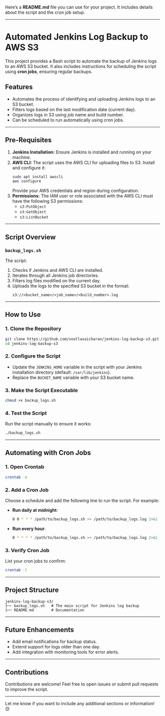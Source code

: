 Here’s a **README.md** file you can use for your project. It includes details about the script and the cron job setup.  

---

# **Automated Jenkins Log Backup to AWS S3**

This project provides a Bash script to automate the backup of Jenkins logs to an AWS S3 bucket. It also includes instructions for scheduling the script using **cron jobs**, ensuring regular backups.

## **Features**
- Automates the process of identifying and uploading Jenkins logs to an S3 bucket.
- Filters logs based on the last modification date (current day).
- Organizes logs in S3 using job name and build number.
- Can be scheduled to run automatically using cron jobs.

---

## **Pre-Requisites**
1. **Jenkins Installation:** Ensure Jenkins is installed and running on your machine.
2. **AWS CLI:** The script uses the AWS CLI for uploading files to S3. Install and configure it:
   ```bash
   sudo apt install awscli
   aws configure
   ```
   Provide your AWS credentials and region during configuration.
3. **Permissions:** The IAM user or role associated with the AWS CLI must have the following S3 permissions:
   - `s3:PutObject`
   - `s3:GetObject`
   - `s3:ListBucket`

---

## **Script Overview**
### **`backup_logs.sh`**
The script:
1. Checks if Jenkins and AWS CLI are installed.
2. Iterates through all Jenkins job directories.
3. Filters log files modified on the current day.
4. Uploads the logs to the specified S3 bucket in the format:
   ```
   s3://<bucket_name>/<job_name>/<build_number>.log
   ```

---

## **How to Use**
### **1. Clone the Repository**
```bash
git clone https://github.com/vootlasaicharan/jenkins-log-backup-s3.git
cd jenkins-log-backup-s3
```

### **2. Configure the Script**
- Update the `JENKINS_HOME` variable in the script with your Jenkins installation directory (default: `/var/lib/jenkins`).
- Replace the `BUCKET_NAME` variable with your S3 bucket name.

### **3. Make the Script Executable**
```bash
chmod +x backup_logs.sh
```

### **4. Test the Script**
Run the script manually to ensure it works:
```bash
./backup_logs.sh
```

---

## **Automating with Cron Jobs**
### **1. Open Crontab**
```bash
crontab -e
```

### **2. Add a Cron Job**
Choose a schedule and add the following line to run the script. For example:
- **Run daily at midnight**:
  ```bash
  0 0 * * * /path/to/backup_logs.sh >> /path/to/backup_logs.log 2>&1
  ```

- **Run every hour**:
  ```bash
  0 * * * * /path/to/backup_logs.sh >> /path/to/backup_logs.log 2>&1
  ```

### **3. Verify Cron Job**
List your cron jobs to confirm:
```bash
crontab -l
```

---

## **Project Structure**
```
jenkins-log-backup-s3/
├── backup_logs.sh   # The main script for Jenkins log backup
├── README.md        # Documentation
```

---

## **Future Enhancements**
- Add email notifications for backup status.
- Extend support for logs older than one day.
- Add integration with monitoring tools for error alerts.

---

## **Contributions**
Contributions are welcome! Feel free to open issues or submit pull requests to improve the script.

---

Let me know if you want to include any additional sections or information! 😊
